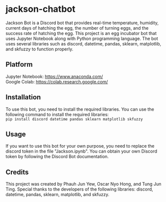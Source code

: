 # jackson-chatbot

Jackson Bot is a Discord bot that provides real-time temperature, humidity, current days of hatching the egg, the number of turning eggs, and
the success rate of hatching the egg. This project is an egg incubator bot that uses Jupyter Notebook along with Python programming language. 
The bot uses several libraries such as discord, datetime, pandas, sklearn, matplotlib, and skfuzzy to function properly.

## Platform
Jupyter Notebook: https://www.anaconda.com/  \
Google Colab: https://colab.research.google.com/

## Installation
To use this bot, you need to install the required libraries. You can use the following command to install the required libraries:\
```pip install discord datetime pandas sklearn matplotlib skfuzzy```


## Usage
If you want to use this bot for your own purpose, you need to replace the discord token in the file "Jackson.ipynb". 
You can obtain your own Discord token by following the Discord Bot documentation.

## Credits
This project was created by Phauh Jun Yew, Oscar Nyo Hong, and Tung Jun Ting.
Special thanks to the developers of the following libraries: discord, datetime, pandas, sklearn, matplotlib, and skfuzzy.
